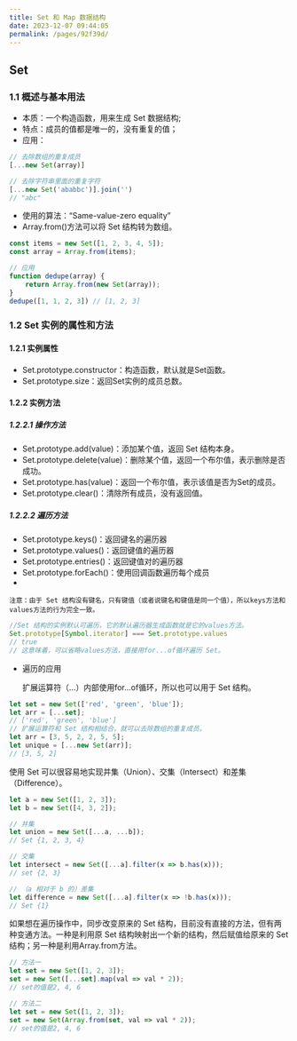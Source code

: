 ```yaml
---
title: Set 和 Map 数据结构
date: 2023-12-07 09:44:05
permalink: /pages/92f39d/
---
```

## Set
### 1.1 概述与基本用法
- 本质：一个构造函数，用来生成 Set 数据结构;
- 特点：成员的值都是唯一的，没有重复的值；
- 应用：
```javascript
// 去除数组的重复成员
[...new Set(array)]

// 去除字符串里面的重复字符
[...new Set('ababbc')].join('')
// "abc"
```
- 使用的算法：“Same-value-zero equality”
- Array.from()方法可以将 Set 结构转为数组。
```javascript
const items = new Set([1, 2, 3, 4, 5]);
const array = Array.from(items);

// 应用
function dedupe(array) {
    return Array.from(new Set(array));
}
dedupe([1, 1, 2, 3]) // [1, 2, 3]
```

### 1.2 Set 实例的属性和方法
#### 1.2.1 实例属性
- Set.prototype.constructor：构造函数，默认就是Set函数。
- Set.prototype.size：返回Set实例的成员总数。
#### 1.2.2 实例方法
##### 1.2.2.1 操作方法
- Set.prototype.add(value)：添加某个值，返回 Set 结构本身。
- Set.prototype.delete(value)：删除某个值，返回一个布尔值，表示删除是否成功。 
- Set.prototype.has(value)：返回一个布尔值，表示该值是否为Set的成员。
- Set.prototype.clear()：清除所有成员，没有返回值。
##### 1.2.2.2 遍历方法
- Set.prototype.keys()：返回键名的遍历器
- Set.prototype.values()：返回键值的遍历器
- Set.prototype.entries()：返回键值对的遍历器
- Set.prototype.forEach()：使用回调函数遍历每个成员
- 
`注意：由于 Set 结构没有键名，只有键值（或者说键名和键值是同一个值），所以keys方法和values方法的行为完全一致。`
```javascript
//Set 结构的实例默认可遍历，它的默认遍历器生成函数就是它的values方法。
Set.prototype[Symbol.iterator] === Set.prototype.values
// true
// 这意味着，可以省略values方法，直接用for...of循环遍历 Set。
```
- 遍历的应用

  扩展运算符（...）内部使用for...of循环，所以也可以用于 Set 结构。
```javascript
let set = new Set(['red', 'green', 'blue']);
let arr = [...set];
// ['red', 'green', 'blue']
// 扩展运算符和 Set 结构相结合，就可以去除数组的重复成员。
let arr = [3, 5, 2, 2, 5, 5];
let unique = [...new Set(arr)];
// [3, 5, 2]
```
  使用 Set 可以很容易地实现并集（Union）、交集（Intersect）和差集（Difference）。
```javascript
let a = new Set([1, 2, 3]);
let b = new Set([4, 3, 2]);

// 并集
let union = new Set([...a, ...b]);
// Set {1, 2, 3, 4}

// 交集
let intersect = new Set([...a].filter(x => b.has(x)));
// set {2, 3}

// （a 相对于 b 的）差集
let difference = new Set([...a].filter(x => !b.has(x)));
// Set {1}
```
如果想在遍历操作中，同步改变原来的 Set 结构，目前没有直接的方法，但有两种变通方法。一种是利用原 Set 结构映射出一个新的结构，然后赋值给原来的 Set 结构；另一种是利用Array.from方法。
```javascript
// 方法一
let set = new Set([1, 2, 3]);
set = new Set([...set].map(val => val * 2));
// set的值是2, 4, 6

// 方法二
let set = new Set([1, 2, 3]);
set = new Set(Array.from(set, val => val * 2));
// set的值是2, 4, 6




```


